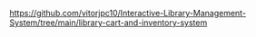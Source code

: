 https://github.com/vitorjpc10/Interactive-Library-Management-System/tree/main/library-cart-and-inventory-system
